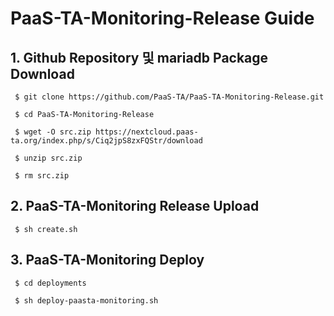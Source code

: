 # PaaS-TA-Monitoring-Release Guide

## 1. Github Repository 및 mariadb Package Download
```
 $ git clone https://github.com/PaaS-TA/PaaS-TA-Monitoring-Release.git
 
 $ cd PaaS-TA-Monitoring-Release
 
 $ wget -O src.zip https://nextcloud.paas-ta.org/index.php/s/Ciq2jpS8zxFQStr/download
 
 $ unzip src.zip
 
 $ rm src.zip
 ```
 
 
## 2. PaaS-TA-Monitoring Release Upload
```
 $ sh create.sh
``` 


## 3. PaaS-TA-Monitoring Deploy
```
 $ cd deployments
 
 $ sh deploy-paasta-monitoring.sh
 ```
